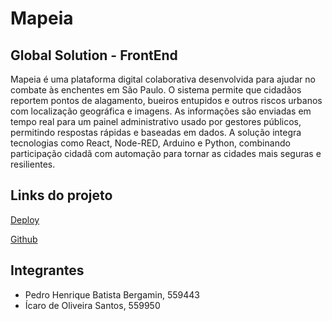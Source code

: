 # Mapeia
## Global Solution - FrontEnd

Mapeia é uma plataforma digital colaborativa desenvolvida para ajudar no combate às enchentes em São Paulo. O sistema permite que cidadãos reportem pontos de alagamento, bueiros entupidos e outros riscos urbanos com localização geográfica e imagens. As informações são enviadas em tempo real para um painel administrativo usado por gestores públicos, permitindo respostas rápidas e baseadas em dados. A solução integra tecnologias como React, Node-RED, Arduino e Python, combinando participação cidadã com automação para tornar as cidades mais seguras e resilientes.

## Links do projeto
[Deploy](https://gs-front-2sem.vercel.app/)

[Github](https://github.com/phbrg/gs-web-2sem)

## Integrantes
- Pedro Henrique Batista Bergamin, 559443
- Ícaro de Oliveira Santos, 559950
